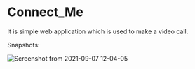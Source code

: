 # Connect_Me
It is simple web application which is used to make a video call.

Snapshots:

![Screenshot from 2021-09-07 12-04-05](https://user-images.githubusercontent.com/65807044/132297296-095a9254-9e5e-4b07-96a4-9526a98eb953.png)


